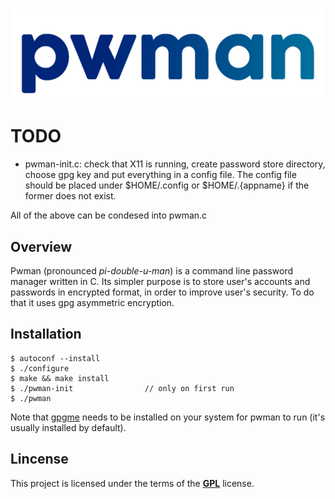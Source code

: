 <h1 align="center">
    <img width="500" alt="PWM4N" src="https://github.com/some0necoding/pwman/blob/main/.github/pwman_logo.png">
</h1>

<!-- links and badges here -->

# TODO
 - pwman-init.c: check that X11 is running, create password store directory, 
				 choose gpg key and put everything in a config file. The config 
				 file should be placed under $HOME/.config or $HOME/.{appname} 
				 if the former does not exist.

 All of the above can be condesed into pwman.c

## Overview

Pwman (pronounced *pi-double-u-man*) is a command line password manager written in C. Its simpler purpose is 
to store user's accounts and passwords in encrypted format, in order to improve user's security. To do that it 
uses gpg asymmetric encryption.

## Installation

```
$ autoconf --install
$ ./configure 
$ make && make install
$ ./pwman-init                // only on first run
$ ./pwman
```

Note that [gpgme](https://gnupg.org/software/gpgme/index.html) needs to be installed on your system for pwman to run (it's usually installed by default).

## Lincense

This project is licensed under the terms of the [**GPL**](https://github.com/some0necoding/pwman/blob/main/LICENSE.md) license.
